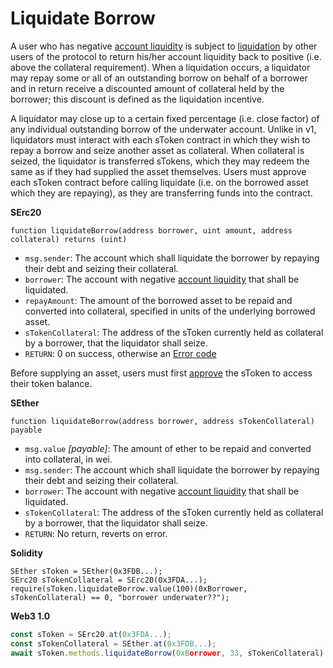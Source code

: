 # Liquidate Borrow

A user who has negative [account liquidity](https://github.com/StrikePrivate/strike-docs/tree/294e07fcebce7997c93709b5b9f8bbdb7e8271af/stokens/comptroller/get-account-liquidity.md) is subject to [liquidation](https://github.com/StrikePrivate/strike-docs/tree/294e07fcebce7997c93709b5b9f8bbdb7e8271af/stokens/stokens/liquidate-borrow/README.md) by other users of the protocol to return his/her account liquidity back to positive \(i.e. above the collateral requirement\). When a liquidation occurs, a liquidator may repay some or all of an outstanding borrow on behalf of a borrower and in return receive a discounted amount of collateral held by the borrower; this discount is defined as the liquidation incentive.

A liquidator may close up to a certain fixed percentage \(i.e. close factor\) of any individual outstanding borrow of the underwater account. Unlike in v1, liquidators must interact with each sToken contract in which they wish to repay a borrow and seize another asset as collateral. When collateral is seized, the liquidator is transferred sTokens, which they may redeem the same as if they had supplied the asset themselves. Users must approve each sToken contract before calling liquidate \(i.e. on the borrowed asset which they are repaying\), as they are transferring funds into the contract.

**SErc20**

```text
function liquidateBorrow(address borrower, uint amount, address collateral) returns (uint)
```

* `msg.sender`: The account which shall liquidate the borrower by repaying their debt and seizing their collateral.
* `borrower`: The account with negative [account liquidity](../comptroller/get-account-liquidity.md) that shall be liquidated.
* `repayAmount`: The amount of the borrowed asset to be repaid and converted into collateral, specified in units of the underlying borrowed asset.
* `sTokenCollateral`: The address of the sToken currently held as collateral by a borrower, that the liquidator shall seize.
* `RETURN`: 0 on success, otherwise an [Error code](error-codes.md)

Before supplying an asset, users must first [approve](https://eips.ethereum.org/EIPS/eip-20#approve) the sToken to access their token balance.

**SEther**

```text
function liquidateBorrow(address borrower, address sTokenCollateral) payable
```

* `msg.value` _\[payable\]_: The amount of ether to be repaid and converted into collateral, in wei.
* `msg.sender`: The account which shall liquidate the borrower by repaying their debt and seizing their collateral.
* `borrower`: The account with negative [account liquidity](../comptroller/get-account-liquidity.md) that shall be liquidated.
* `sTokenCollateral`: The address of the sToken currently held as collateral by a borrower, that the liquidator shall seize.
* `RETURN`: No return, reverts on error.

**Solidity**

```text
SEther sToken = SEther(0x3FDB...);
SErc20 sTokenCollateral = SErc20(0x3FDA...);
require(sToken.liquidateBorrow.value(100)(0xBorrower, sTokenCollateral) == 0, "borrower underwater??");
```

**Web3 1.0**

```javascript
const sToken = SErc20.at(0x3FDA...);
const sTokenCollateral = SEther.at(0x3FDB...);
await sToken.methods.liquidateBorrow(0xBorrower, 33, sTokenCollateral).send({from: 0xLiquidator});
```

